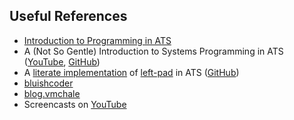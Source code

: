 ## Useful References

- [Introduction to Programming in ATS][1]
- A (Not So Gentle) Introduction to Systems Programming in ATS
  ([YouTube][2], [GitHub][3])
- A [literate implementation][4] of [left-pad][5] in ATS ([GitHub][6])
- [bluishcoder][7]
- [blog.vmchale][8]
- Screencasts on [YouTube][9]

[1]: http://www.ats-lang.org/Documents.html#INT2PROGINATS
[2]: https://www.youtube.com/watch?v=zt0OQb1DBko
[3]: https://github.com/deech/ATS-Strange-Loop-Talk
[4]: https://github.com/deech/LeftPad/blob/master/left-pad.org
[5]: https://www.npmjs.com/package/left-pad
[6]: https://github.com/deech/LeftPad
[7]: https://bluishcoder.co.nz/tags/ats/index.html
[8]: http://blog.vmchale.com/category/ATS
[9]: https://www.youtube.com/channel/UCYOrtZYEV1hAtvZDcrL277Q
